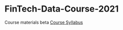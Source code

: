 # FinTech-Data-Course-2021
Course materials beta
[Course Syllabus](https://github.com/mh-orf/FinTech-Data-Course-2021/wiki/Financial-Technology-&-Data-Innovation)

